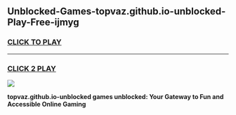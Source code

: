 
## Unblocked-Games-topvaz.github.io-unblocked-Play-Free-ijmyg
<h3>
<a href="https://premium76.site?title=topvaz.github.io-unblocked&ref=18A1">CLICK TO PLAY</a></h3>
<hr>

<h3>
<a href="https://premium76.site?title=topvaz.github.io-unblocked&ref=18A1">CLICK 2 PLAY</a>
  
</h3>

<a href="https://premium76.site?title=topvaz.github.io-unblocked&ref=18A1"><img src="https://clearcache.store/games.png"></a>


**topvaz.github.io-unblocked games unblocked: Your Gateway to Fun and Accessible Online Gaming**
